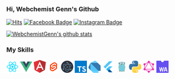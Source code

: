 ### Hi, Webchemist Genn's Github

[![Hits](https://hits.seeyoufarm.com/api/count/incr/badge.svg?url=https%3A%2F%2Fgithub.com%2FWebchemistGenn%2Fhit-counter)](https://hits.seeyoufarm.com)
[![Facebook Badge](https://img.shields.io/badge/-Facebook-1877f2?style=round-square&logo=facebook&logoColor=white&link=https://www.facebook.com/webchemist.yoon/)](https://www.facebook.com/webchemist.yoon/)
[![Instagram Badge](https://img.shields.io/badge/-Instagram-e4405f?style=round-square&logo=instagram&logoColor=white&link=https://www.instagram.com/webchemist_genn/)](https://www.instagram.com/webchemist_genn/)

[![WebchemistGenn's github stats](https://github-readme-stats.vercel.app/api?username=WebchemistGenn&show_icons=true&hide=["issues"])](https://github.com/WebchemistGenn)

### My Skills

<a href="https://reactjs.org/" alt="React"><img src="images/React.png" alt="React" width="32"/></a>
<a href="https://vuejs.org/" alt="Vue"><img src="images/Vue.png" alt="Vue" width="32"/></a>
<a href="https://angular.io/" alt="Angular"><img src="images/Angular.png" alt="Angular" width="32"/></a>
<a href="https://svelte.dev/" alt="Svelte"><img src="images/Svelte.png" alt="Svelte" width="32"/></a>
<a href="https://www.electronjs.org/" alt="Electron"><img src="images/Electron.png" alt="Electron" width="32"/></a>
<a href="https://www.typescriptlang.org/" alt="TS"><img src="images/TS.png" alt="TS" width="32"/></a>
<a href="https://dart.dev/" alt="Dart"><img src="images/Dart.png" alt="Dart" width="32"/></a>
<a href="https://flutter.dev/" alt="Flutter"><img src="images/Flutter.png" alt="Flutter" width="32"/></a>
<a href="https://golang.org/" alt="Golang"><img src="images/Golang.png" alt="Golang" width="32"/></a>
<a href="https://www.python.org/" alt="Python"><img src="images/Python.png" alt="Python" width="32"/></a>
<a href="https://graphql.org/" alt="GraphQL"><img src="images/GraphQL.png" alt="GraphQL" width="32"/></a>
<a href="https://webassembly.org/" alt="WebAssembly"><img src="images/WebAssembly.png" alt="WebAssembly" width="32"/></a>
